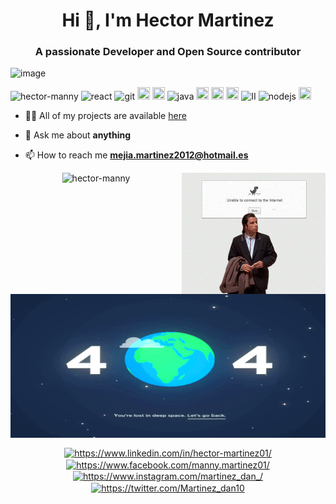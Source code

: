 

<!--
**hector-manny/hector-manny** is a ✨ _special_ ✨ repository because its `README.md` (this file) appears on your GitHub profile.

Here are some ideas to get you started:

- 🔭 I’m currently working on ...
- 🌱 I’m currently learning ...
- 👯 I’m looking to collaborate on ...
- 🤔 I’m looking for help with ...
- 💬 Ask me about ...
- 📫 How to reach me: ...
- 😄 Pronouns: ...
- ⚡ Fun fact: ...
-->
<h1 align="center">Hi 👋, I'm Hector Martinez </h1>
<h3 align="center">A passionate Developer and Open Source contributor </h3>

![image](https://github.com/saadeghi/saadeghi/blob/master/dino.gif)

<p align="left">
  <img src="https://komarev.com/ghpvc/?username=hector-manny" alt="hector-manny" />
   <img src="https://img.icons8.com/color/48/000000/react-native.png" alt="react" width="20" height="20"/>
  <img src="https://img.icons8.com/color/48/000000/git.png" alt="git" width="20" height="20"/> 
  <img src="https://img.icons8.com/color/48/000000/c-sharp-logo.png" width="20" height="20"/>
  <img src="https://img.icons8.com/color/48/000000/python.png" width="20" height="20" />
  <img src="https://img.icons8.com/color/48/000000/java-coffee-cup-logo.png" alt="java" width="20" height="20"/>
  <img src="https://img.icons8.com/color/50/000000/javascript.png" width="20" height="20" />
  <img src="https://img.icons8.com/fluent/48/000000/android-os.png" width="20" height="20" />
  <img src="https://img.icons8.com/color/48/000000/google-cloud-platform.png" width="20" height="20" />
  <img src="https://img.icons8.com/color/48/000000/intellij-idea.png" alt="II" width="20" height="20"/> 
  <img src="https://img.icons8.com/color/48/000000/nodejs.png" alt="nodejs" width="20" height="20"/>
  <img src="https://img.icons8.com/color/48/000000/kotlin.png" width="20" height="20"/>
  </p>
  
  
- 👨‍💻 All of my projects are available  [here](https://github.com/hector-manny?tab=repositories)

- 💬 Ask me about **anything**

- 📫 How to reach me **mejia.martinez2012@hotmail.es**

<p align="center"> 
   <img src=https://github-readme-stats.vercel.app/api?username=hector-manny&theme=highcontrast&show_icons=true" alt="hector-manny"/>
   <img align="right" src="https://github.com/hector-manny/hector-manny/blob/master/Gifs/ahh.gif?raw=true" width="230" />
  </p>
  <p align="center"> 
   <img align="center" src="https://github.com/hector-manny/hector-manny/blob/master/Gifs/404.gif" width="530" height="230" />
  </p>

<p align="center">
<a href="https://www.linkedin.com/in/hector-martinez01/" target="blank"><img align="center" src="https://cdn.jsdelivr.net/npm/simple-icons@3.0.1/icons/linkedin.svg" alt="https://www.linkedin.com/in/hector-martinez01/" height="20" width="20" /></a>
  <a href="https://www.facebook.com/manny.martinez01/" target="blank"><img align="center" src="https://cdn.jsdelivr.net/npm/simple-icons@3.0.1/icons/facebook.svg" alt="https://www.facebook.com/manny.martinez01/" height="20" width="20" /></a>
  <a href="https://www.instagram.com/martinez_dan_/" target="blank"><img align="center" src="https://cdn.jsdelivr.net/npm/simple-icons@3.0.1/icons/instagram.svg" alt="https://www.instagram.com/martinez_dan_/" height="20" width="20" /></a>
 <a href="https://twitter.com/Martinez_dan10" target="blank"><img align="center" src="https://cdn.jsdelivr.net/npm/simple-icons@3.0.1/icons/twitter.svg" alt="https://twitter.com/Martinez_dan10" height="20" width="20" /></a>

</p>
